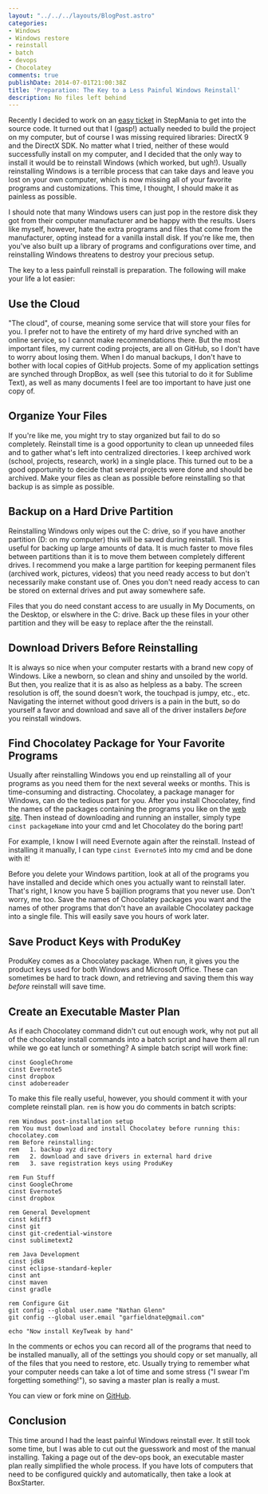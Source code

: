 ```yaml
---
layout: "../../../layouts/BlogPost.astro"
categories:
- Windows
- Windows restore
- reinstall
- batch
- devops
- Chocolatey
comments: true
publishDate: 2014-07-01T21:00:38Z
title: 'Preparation: The Key to a Less Painful Windows Reinstall'
description: No files left behind
---
```


Recently I decided to work on an [easy ticket](https://github.com/stepmania/stepmania/issues/196) in StepMania to get into the source code. It turned out that I (gasp!) actually needed to build the project on my computer, but of course I was missing required libraries: DirectX 9 and the DirectX SDK. No matter what I tried, neither of these would successfully install on my computer, and I decided that the only way to install it would be to reinstall Windows (which worked, but ugh!). Usually reinstalling Windows is a terrible process that can take days and leave you lost on your own computer, which is now missing all of your favorite programs and customizations. This time, I thought, I should make it as painless as possible.

I should note that many Windows users can just pop in the restore disk they got from their computer manufacturer and be happy with the results. Users like myself, however, hate the extra programs and files that come from the manufacturer, opting instead for a vanilla install disk. If you're like me, then you've also built up a library of programs and configurations over time, and reinstalling Windows threatens to destroy your precious setup.

The key to a less painfull reinstall is preparation. The following will make your life a lot easier:

## Use the Cloud

"The cloud", of course, meaning some service that will store your files for you. I prefer not to have the entirety of my hard drive synched with an online service, so I cannot make recommendations there. But the most important files, my current coding projects, are all on GitHub, so I don't have to worry about losing them. When I do manual backups, I don't have to bother with local copies of GitHub projects. Some of my application settings are synched through DropBox, as well (see this tutorial to do it for Sublime Text), as well as many documents I feel are too important to have just one copy of.

## Organize Your Files

If you're like me, you might try to stay organized but fail to do so completely. Reinstall time is a good opportunity to clean up unneeded files and to gather what's left into centralized directories. I keep archived work (school, projects, research, work) in a single place. This turned out to be a good opportunity to decide that several projects were done and should be archived. Make your files as clean as possible before reinstalling so that backup is as simple as possible.

## Backup on a Hard Drive Partition

Reinstalling Windows only wipes out the C: drive, so if you have another partition (D: on my computer) this will be saved during reinstall. This is useful for backing up large amounts of data. It is much faster to move files between partitions than it is to move them between completely different drives. I recommend you make a large partition for keeping permanent files (archived work, pictures, videos) that you need ready access to but don't necessarily make constant use of. Ones you don't need ready access to can be stored on external drives and put away somewhere safe.

Files that you do need constant access to are usually in My Documents, on the Desktop, or elswhere in the C: drive. Back up these files in your other partition and they will be easy to replace after the the reinstall.

## Download Drivers Before Reinstalling

It is always so nice when your computer restarts with a brand new copy of Windows. Like a newborn, so clean and shiny and unsoiled by the world. But then, you realize that it is as also as helpless as a baby. The screen resolution is off, the sound doesn't work, the touchpad is jumpy, etc., etc. Navigating the internet without good drivers is a pain in the butt, so do yourself a favor and download and save all of the driver installers *before* you reinstall windows.

## Find Chocolatey Package for Your Favorite Programs

Usually after reinstalling Windows you end up reinstalling all of your programs as you need them for the next several weeks or months. This is time-consuming and distracting. Chocolatey, a package manager for Windows, can do the tedious part for you. After you install Chocolatey, find the names of the packages containing the programs you like on the [web site](http://chocolatey.org/). Then instead of downloading and running an installer, simply type `cinst packageName` into your cmd and let Chocolatey do the boring part!

For example, I know I will need Evernote again after the reinstall. Instead of installing it manually, I can type `cinst Evernote5` into my cmd and be done with it!

Before you delete your Windows partition, look at all of the programs you have installed and decide which ones you actually want to reinstall later. That's right, I know you have 5 bajillion programs that you never use. Don't worry, me too. Save the names of Chocolatey packages you want and the names of other programs that don't have an available Chocolatey package into a single file. This will easily save you hours of work later.

## Save Product Keys with ProduKey

ProduKey comes as a Chocolatey package. When run, it gives you the product keys used for both Windows and Microsoft Office. These can sometimes be hard to track down, and retrieving and saving them this way *before* reinstall will save time.

## Create an Executable Master Plan

As if each Chocolatey command didn't cut out enough work, why not put all of the chocolatey install commands into a batch script and have them all run while we go eat lunch or something? A simple batch script will work fine:

```console
cinst GoogleChrome
cinst Evernote5
cinst dropbox
cinst adobereader
```

To make this file really useful, however, you should comment it with your complete reinstall plan. `rem` is how you do comments in batch scripts:

```console
rem Windows post-installation setup
rem You must download and install Chocolatey before running this: chocolatey.com
rem Before reinstalling:
rem   1. backup xyz directory
rem   2. download and save drivers in external hard drive
rem   3. save registration keys using ProduKey

rem Fun Stuff
cinst GoogleChrome
cinst Evernote5
cinst dropbox

rem General Development
cinst kdiff3
cinst git
cinst git-credential-winstore
cinst sublimetext2

rem Java Development
cinst jdk8
cinst eclipse-standard-kepler
cinst ant
cinst maven
cinst gradle

rem Configure Git
git config --global user.name "Nathan Glenn"
git config --global user.email "garfieldnate@gmail.com"

echo "Now install KeyTweak by hand"
```

In the comments or echos you can record all of the programs that need to be installed manually, all of the settings you should copy or set manually, all of the files that you need to restore, etc. Usually trying to remember what your computer needs can take a lot of time and some stress ("I swear I'm forgetting something!"), so saving a master plan is really a must.

You can view or fork mine on [GitHub](https://github.com/garfieldnate/windows_home_setup).

## Conclusion

This time around I had the least painful Windows reinstall ever. It still took some time, but I was able to cut out the guesswork and most of the manual installing. Taking a page out of the dev-ops book, an executable master plan really simplified the whole process. If you have lots of computers that need to be configured quickly and automatically, then take a look at BoxStarter.
